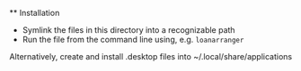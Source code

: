 ** Installation

- Symlink the files in this directory into a recognizable path
- Run the file from the command line using, e.g. `loanarranger`

Alternatively, create and install .desktop files into ~/.local/share/applications
